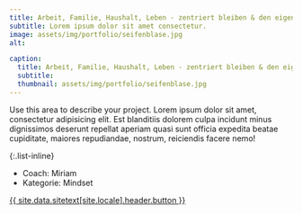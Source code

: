 ```yaml
---
title: Arbeit, Familie, Haushalt, Leben - zentriert bleiben & den eigenen Weg gehen mit Unbeatlable Mind und Radical Transformation
subtitle: Lorem ipsum dolor sit amet consectetur.
image: assets/img/portfolio/seifenblase.jpg
alt:

caption:
  title: Arbeit, Familie, Haushalt, Leben - zentriert bleiben & den eigenen Weg gehen mit Unbeatlable Mind und Radical Transformation
  subtitle:
  thumbnail: assets/img/portfolio/seifenblase.jpg
---
```

Use this area to describe your project. Lorem ipsum dolor sit amet, consectetur adipisicing elit. Est blanditiis dolorem culpa incidunt minus dignissimos deserunt repellat aperiam quasi sunt officia expedita beatae cupiditate, maiores repudiandae, nostrum, reiciendis facere nemo!

{:.list-inline}
- Coach: Miriam
- Kategorie: Mindset

<a class="btn btn-primary btn-xl text-uppercase js-scroll-trigger" href="{{site.data.sitetext[site.locale].header.buttonlink }}">{{ site.data.sitetext[site.locale].header.button }}</a>
